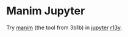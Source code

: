 Manim Jupyter
=============

Try [manim](https://github.com/ManimCommunity/manim/) (the tool from 3b1b) in [jupyter](https://jupyter.org/) [r13y](https://r13y.com/).


